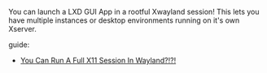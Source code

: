 You can launch a LXD GUI App in a rootful Xwayland session! This lets you have multiple instances or desktop environments running on it's own Xserver.


guide:
- [You Can Run A Full X11 Session In Wayland?!?!](https://youtu.be/8jmxhhdfSd8)
